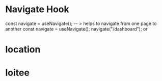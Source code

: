 # Navigate Hook
  const navigate = useNavigate(); -- > helps to navigate from one page to another 
  const navigate = useNavigate();
  navigate("/dashboard");
     or 
    <Navigate to="/dashboard">

# location

# loitee

